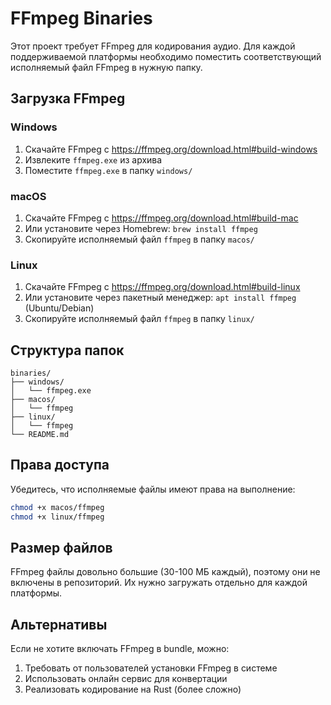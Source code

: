 # FFmpeg Binaries

Этот проект требует FFmpeg для кодирования аудио. Для каждой поддерживаемой платформы необходимо поместить соответствующий исполняемый файл FFmpeg в нужную папку.

## Загрузка FFmpeg

### Windows
1. Скачайте FFmpeg с https://ffmpeg.org/download.html#build-windows
2. Извлеките `ffmpeg.exe` из архива
3. Поместите `ffmpeg.exe` в папку `windows/`

### macOS  
1. Скачайте FFmpeg с https://ffmpeg.org/download.html#build-mac
2. Или установите через Homebrew: `brew install ffmpeg`
3. Скопируйте исполняемый файл `ffmpeg` в папку `macos/`

### Linux
1. Скачайте FFmpeg с https://ffmpeg.org/download.html#build-linux
2. Или установите через пакетный менеджер: `apt install ffmpeg` (Ubuntu/Debian)
3. Скопируйте исполняемый файл `ffmpeg` в папку `linux/`

## Структура папок

```
binaries/
├── windows/
│   └── ffmpeg.exe
├── macos/
│   └── ffmpeg  
├── linux/
│   └── ffmpeg
└── README.md
```

## Права доступа

Убедитесь, что исполняемые файлы имеют права на выполнение:

```bash
chmod +x macos/ffmpeg
chmod +x linux/ffmpeg
```

## Размер файлов

FFmpeg файлы довольно большие (30-100 МБ каждый), поэтому они не включены в репозиторий. 
Их нужно загружать отдельно для каждой платформы.

## Альтернативы

Если не хотите включать FFmpeg в bundle, можно:

1. Требовать от пользователей установки FFmpeg в системе
2. Использовать онлайн сервис для конвертации
3. Реализовать кодирование на Rust (более сложно)
